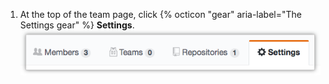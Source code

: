 1. At the top of the team page, click {% octicon "gear" aria-label="The Settings gear" %} **Settings**. ![Team settings tab](/assets/images/help/teams/team-settings-button.png)
